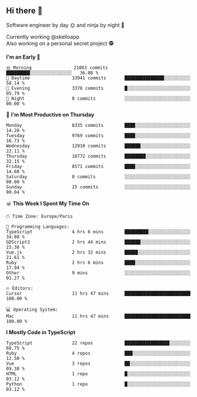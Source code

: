 ## Hi there 👋

Software engineer by day 🌞 and ninja by night 🌝

Currently working @skelloapp <br>
Also working on a personal secret project 🕵️

<!--START_SECTION:waka-->
**I'm an Early 🐤** 

```text
🌞 Morning                21063 commits       █████████░░░░░░░░░░░░░░░░   36.08 % 
🌆 Daytime                33941 commits       ███████████████░░░░░░░░░░   58.14 % 
🌃 Evening                3378 commits        █░░░░░░░░░░░░░░░░░░░░░░░░   05.79 % 
🌙 Night                  0 commits           ░░░░░░░░░░░░░░░░░░░░░░░░░   00.00 % 
```
📅 **I'm Most Productive on Thursday** 

```text
Monday                   8335 commits        ████░░░░░░░░░░░░░░░░░░░░░   14.28 % 
Tuesday                  9769 commits        ████░░░░░░░░░░░░░░░░░░░░░   16.73 % 
Wednesday                12910 commits       ██████░░░░░░░░░░░░░░░░░░░   22.11 % 
Thursday                 18772 commits       ████████░░░░░░░░░░░░░░░░░   32.15 % 
Friday                   8571 commits        ████░░░░░░░░░░░░░░░░░░░░░   14.68 % 
Saturday                 0 commits           ░░░░░░░░░░░░░░░░░░░░░░░░░   00.00 % 
Sunday                   25 commits          ░░░░░░░░░░░░░░░░░░░░░░░░░   00.04 % 
```


📊 **This Week I Spent My Time On** 

```text
🕑︎ Time Zone: Europe/Paris

💬 Programming Languages: 
TypeScript               4 hrs 6 mins        █████████░░░░░░░░░░░░░░░░   34.88 % 
GDScript3                2 hrs 44 mins       ██████░░░░░░░░░░░░░░░░░░░   23.30 % 
Vue.js                   2 hrs 32 mins       █████░░░░░░░░░░░░░░░░░░░░   21.61 % 
Ruby                     2 hrs 6 mins        ████░░░░░░░░░░░░░░░░░░░░░   17.94 % 
Other                    9 mins              ░░░░░░░░░░░░░░░░░░░░░░░░░   01.27 % 

🔥 Editors: 
Cursor                   11 hrs 47 mins      █████████████████████████   100.00 % 

💻 Operating System: 
Mac                      11 hrs 47 mins      █████████████████████████   100.00 % 
```

**I Mostly Code in TypeScript** 

```text
TypeScript               22 repos            █████████████████░░░░░░░░   68.75 % 
Ruby                     4 repos             ███░░░░░░░░░░░░░░░░░░░░░░   12.50 % 
Vue                      3 repos             ██░░░░░░░░░░░░░░░░░░░░░░░   09.38 % 
HTML                     1 repo              █░░░░░░░░░░░░░░░░░░░░░░░░   03.12 % 
Python                   1 repo              █░░░░░░░░░░░░░░░░░░░░░░░░   03.12 % 
```




<!--END_SECTION:waka-->

<!--
**antoinelncl/antoinelncl** is a ✨ _special_ ✨ repository because its `README.md` (this file) appears on your GitHub profile.

Here are some ideas to get you started:

- 🔭 I’m currently working on ...
- 🌱 I’m currently learning ...
- 👯 I’m looking to collaborate on ...
- 🤔 I’m looking for help with ...
- 💬 Ask me about ...
- 📫 How to reach me: ...
- 😄 Pronouns: ...
- ⚡ Fun fact: ...
-->

